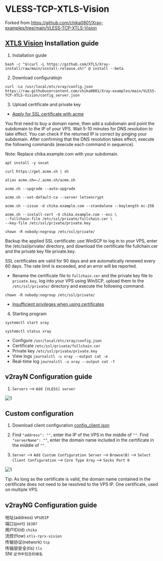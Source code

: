 # VLESS-TCP-XTLS-Vision

Forked from https://github.com/chika0801/Xray-examples/tree/main/VLESS-TCP-XTLS-Vision

## [XTLS Vision](https://github.com/XTLS/Xray-core/discussions/1295) Installation guide

1. Installation guide

```
bash -c "$(curl -L https://github.com/XTLS/Xray-install/raw/main/install-release.sh)" @ install --beta
```

2. Download configuratiojn

```
curl -Lo /usr/local/etc/xray/config.json https://raw.githubusercontent.com/chika0801/Xray-examples/main/VLESS-TCP-XTLS-Vision/config_server.json
```

3. Upload certificate and private key

- [Apply for SSL certificate with acme](https://github.com/chika0801/Xray-install#1%E7%94%A8acme%E7%94%B3%E8%AF%B7-ssl-%E8%AF%81%E4%B9%A6)

You first need to buy a domain name, then add a subdomain and point the subdomain to the IP of your VPS. Wait 5-10 minutes for DNS resolution to take effect. You can check if the returned IP is correct by pinging your subdomain. After confirming that the DNS resolution takes effect, execute the following commands (execute each command in sequence).

Note: Replace chika.example.com with your subdomain.

```
apt install -y socat
```

```
curl https://get.acme.sh | sh
```

```
alias acme.sh=~/.acme.sh/acme.sh
```

```
acme.sh --upgrade --auto-upgrade
```

```
acme.sh --set-default-ca --server letsencrypt
```

```
acme.sh --issue -d chika.example.com --standalone --keylength ec-256
```

```
acme.sh --install-cert -d chika.example.com --ecc \
--fullchain-file /etc/ssl/private/fullchain.cer \
--key-file /etc/ssl/private/private.key
```

```
chown -R nobody:nogroup /etc/ssl/private/
```

Backup the applied SSL certificate: use WinSCP to log in to your VPS, enter the /etc/ssl/private/ directory, and download the certificate file fullchain.cer and the private key file private.key.

SSL certificates are valid for 90 days and are automatically renewed every 60 days. The rate limit is exceeded, and an error will be reported.

- Rename the certificate file to `fullchain.cer` and the private key file to `private.key`, log into your VPS using WinSCP, upload them to the `/etc/ssl/private/` directory and execute the following command.

```
chown -R nobody:nogroup /etc/ssl/private/
```

- [Insufficient privileges when using certificates](https://github.com/v2fly/fhs-install-v2ray/wiki/Insufficient-permissions-when-using-certificates-zh-Hans-CN)


4. Starting program

```
systemctl start xray
```

```
systemctl status xray
```

- Configure `/usr/local/etc/xray/config.json`
- Certificate `/etc/ssl/private/fullchain.cer`
- Private key `/etc/ssl/private/private.key`
- View logs `journalctl -u xray --output cat -e`
- Real-time log `journalctl -u xray --output cat -f`

## v2rayN Configuration guide

1. `Servers` ——> `Add [VLESS] server`

![1](https://user-images.githubusercontent.com/88967758/199511522-f3d26687-34df-48c7-bff4-b5d1784ecca5.jpg)

## Custom configuration

1. Download client configuration [config_client.json](https://raw.githubusercontent.com/chika0801/Xray-examples/main/VLESS-TCP-XTLS-Vision/config_client.json)

2. Find `"address": ""`, enter the IP of the VPS in the middle of `""`. Find `"serverName": ""`, enter the domain name included in the certificate in the middle of `""`.

3. `Server` ——> `Add Custom Configuration Server` ——> `Browse(B)` ——> `Select Client Configuration` ——> `Core Type Xray` ——> `Socks Port 0`

![1](https://user-images.githubusercontent.com/88967758/199512235-7f7d78a6-e27d-4db8-b6f5-7ef4212f1af9.jpg)

Tip: As long as the certificate is valid, the domain name contained in the certificate does not need to be resolved to the VPS IP. One certificate, used on multiple VPS.

## v2rayNG Configuration guide

地址(address) `VPS的IP`
<br/>
端口(port) `16387`
<br/>
用户ID(id) `chika`
<br/>
流控(flow) `xtls-rprx-vision`
<br/>
传输协议(network) `tcp`
<br/>
传输层安全(tls) `tls`
<br/>
SNI `证书中包含的域名`
